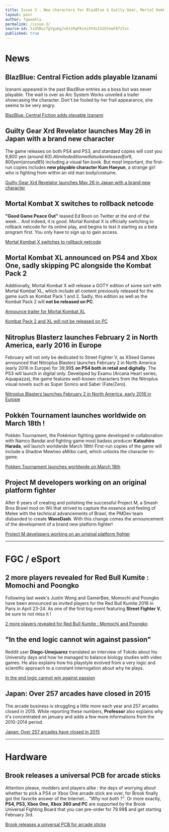 ```yaml
---
title: Issue 3 - New characters for BlazBlue & Guilty Gear, Mortal Kombat XL announced, Momochi and Poongko at Red Bull Kumite...
layout: post
author: fgweekly
permalink: /issue-3/
source-id: 1zd5BucTgYgabgJv6JsRqFKceiXYdsIX2GYewF8fz5zc
published: true
---
```

# News

## BlazBlue: Central Fiction adds playable Izanami

Izanami appeared in the past BlazBlue entries as a boss but was never playable. The wait is over as Arc System Works unveiled a trailer showcasing the character. Don't be fooled by her frail appearance, she seems to be very angry.

[BlazBlue: Central Fiction adds playable Izanami](http://gematsu.com/2016/01/blazblue-central-fiction-hades-izanami-trailer)

## Guilty Gear Xrd Revelator launches May 26 in Japan with a brand new character

The game releases on both PS4 and PS3, and standard copies will cost you 6,800 yen (around 60$). A limited edition will also be released for 9,800 yen (around 85$) including a visual fan book. But most important, the first-run copies includes **new playable character Kum Haeyun**, a strange girl who is fighting from within an old man body/costume.

[Guilty Gear Xrd Revelator launches May 26 in Japan with a brand new character ](http://gematsu.com/2016/01/first-look-guilty-gear-xrd-revelator-new-fighter-kum-haehyun)

## Mortal Kombat X switches to rollback netcode

**"Good Game Peace Out"** teased Ed Boon on Twitter at the end of the week… And indeed, it is good. Mortal Kombat X is officially switching to rollback netcode for its online play, and  begins to test it starting as a beta program first. You only have to sign up to gain access.

[Mortal Kombat X switches to rollback netcode](http://shoryuken.com/2016/01/15/mortal-kombat-x-enhanced-online-beta-sign-ups-open-january-19/)

## Mortal Kombat XL announced on PS4 and Xbox One, sadly skipping PC alongside the Kombat Pack 2

Additionally, Mortal Kombat X will release a GOTY edition of some sort with Mortal Kombat XL, which include all content previously released for the game such as Kombat Pack 1 and 2. Sadly, this edition as well as the Kombat Pack 2 will **not be released on PC**.

[Announce trailer for Mortal Kombat XL](https://www.youtube.com/watch?v=TagYisYp-aQ)

[Kombat Pack 2 and XL will not be released on PC](http://testyourmight.com/threads/future-of-mkx-on-pc.58181/page-7#post-1999319)

## Nitroplus Blasterz launches February 2 in North America, early 2016 in Europe

February will not only be dedicated to Street Fighter V, as XSeed Games announced that Nitroplus Blasterz launches February 2 in North America (early 2016 in Europe) for 39,99$ **on PS4 both in retail and digitally**. The PS3 will launch in digital only. Developed by Examu (Arcana Heart series, Aquapazza), the game features well-known characters from the Nitroplus visual novels such as Super Sonico and Saber (Fate/Zero).

[Nitroplus Blasterz launches February 2 in North America, early 2016 in Europe](http://gematsu.com/2016/01/nitroplus-blasterz-launches-february-2-north-america)

## Pokkén Tournament launches worldwide on March 18th !

Pokkén Tournament, the Pokémon fighting game developed in collaboration with Namco Bandai and fighting game most badass producer **Katsuhiro Harada**, will launch worldwide March 18th! First-run copies of the game will include a Shadow Mewtwo aMiibo card, which unlocks the character in-game.

[Pokken Tournament launches worldwide on March 18th](http://gematsu.com/2016/01/nitroplus-blasterz-launches-february-2-north-america)

## Project M developers working on an original platform fighter

After 6 years of creating and polishing the successful Project M, a Smash Bros Brawl mod on Wii that strived to capture the essence and feeling of Melee with the technical advancements of Brawl, the PMDev team disbanded to create **WaveDash**. With this change comes the announcement of the development of a brand new platform fighter!

[Project M developers working on an original platform fighter](http://www.wavedash.com/blog/2016/1/11/lets-make-a-platform-fighter)

* * *


# FGC / eSport

## 2 more players revealed for Red Bull Kumite : Momochi and Poongko

Following last week's Justin Wong and GamerBee, Momochi and Poongko have been announced as invited players for the Red Bull Kumite 2016 in Paris in April 23-24. As one of the first big event featuring **Street Fighter V**, be sure to not miss it !

[2 more players revealed for Red Bull Kumite : Momochi and Poongko](https://www.facebook.com/events/1627871747476028/)

## "In the end logic cannot win against passion"

Reddit user **Diego-Umejuarez** translated an interview of Tokido about his University days and how he managed to balance biology studies with video games. He also explains how his playstyle evolved from a very logic and scientific approach to a constant interrogation about why he plays.

[In the end logic cannot win against passion ](https://www.reddit.com/r/StreetFighter/comments/40zq41/tokido_played_video_games_for_8_hours_everyday/)

## Japan: Over 257 arcades have closed in 2015

The arcade business is struggling a little more each year and 257 arcades closed in 2015. While reporting these numbers, **Professor** also explains why it's concentrated on january and adds a few more informations from the 2010-2014 period. 

[Japan: Over 257 arcades have closed in 2015](http://www.mmcafe.com/news/posts/10068.html)

* * *


# Hardware

## Brook releases a universal PCB for arcade sticks

Attention please, modders and players alike : the days of worrying about whether to pick a PS4 or Xbox One arcade stick are over, for Brook finally got the favorite answer of the Internet… *"Why not both ?"*. Or more exactly, **PS4, PS3, Xbox One, Xbox 360 and PC** are supported by the Brook Universal Fighting Board that you can pre-order for 79.99$ and get starting February 3rd.

[Brook releases a universal PCB for arcade sticks](http://arcadeshock.com/collections/brook/products/brook-universal-fighting-board-ps3-ps4-xbox-360-xbox-one-pc)

